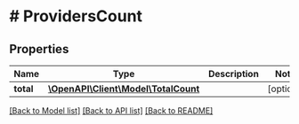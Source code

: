 # # ProvidersCount

## Properties

Name | Type | Description | Notes
------------ | ------------- | ------------- | -------------
**total** | [**\OpenAPI\Client\Model\TotalCount**](TotalCount.md) |  | [optional]

[[Back to Model list]](../../README.md#models) [[Back to API list]](../../README.md#endpoints) [[Back to README]](../../README.md)
